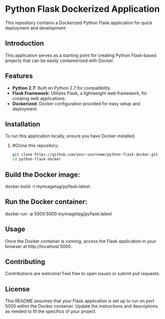 # Python Flask Dockerized Application

This repository contains a Dockerized Python Flask application for quick deployment and development.

## Introduction

This application serves as a starting point for creating Python Flask-based projects that can be easily containerized with Docker.

## Features

- **Python 2.7:** Built on Python 2.7 for compatibility.
- **Flask Framework:** Utilizes Flask, a lightweight web framework, for creating web applications.
- **Dockerized:** Docker configuration provided for easy setup and deployment.

## Installation

To run this application locally, ensure you have Docker installed.

1. #Clone this repository:

   ```bash
   git clone https://github.com/your-username/python-flask-docker.git
   cd python-flask-docker

## Build the Docker image:
docker build -t myimagetag/pyflask:latest .


## Run the Docker container:
docker run -p 5000:5000 myimagetag/pyflask:latest

## Usage
Once the Docker container is running, access the Flask application in your browser at http://localhost:5000.

## Contributing
Contributions are welcome! Feel free to open issues or submit pull requests.

## License
This README assumes that your Flask application is set up to run on port 5000 within the Docker container. Update the instructions and descriptions as needed to fit the specifics of your project.



